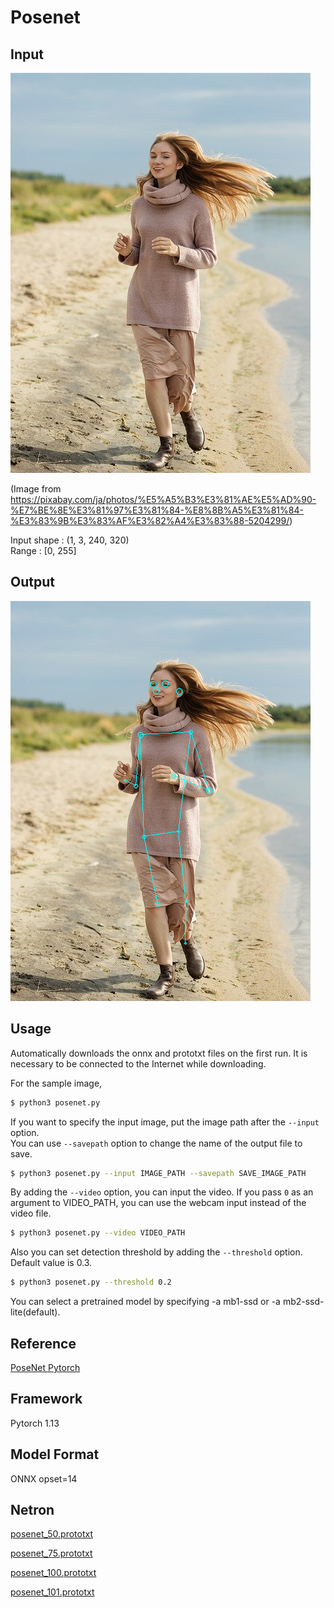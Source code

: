 # Posenet

## Input

![Input](input.jpg)

(Image from https://pixabay.com/ja/photos/%E5%A5%B3%E3%81%AE%E5%AD%90-%E7%BE%8E%E3%81%97%E3%81%84-%E8%8B%A5%E3%81%84-%E3%83%9B%E3%83%AF%E3%82%A4%E3%83%88-5204299/)

Input shape : (1, 3, 240, 320)  
Range : [0, 255]

## Output

![Output](output.png)


## Usage

Automatically downloads the onnx and prototxt files on the first run.
It is necessary to be connected to the Internet while downloading.

For the sample image,
``` bash
$ python3 posenet.py
```

If you want to specify the input image, put the image path after the `--input` option.  
You can use `--savepath` option to change the name of the output file to save.
```bash
$ python3 posenet.py --input IMAGE_PATH --savepath SAVE_IMAGE_PATH
```

By adding the `--video` option, you can input the video.
If you pass `0` as an argument to VIDEO_PATH, you can use the webcam input instead of the video file.
```bash
$ python3 posenet.py --video VIDEO_PATH
```

Also you can set detection threshold by adding the `--threshold` option.
Default value is 0.3.

```bash
$ python3 posenet.py --threshold 0.2
```

You can select a pretrained model by specifying -a mb1-ssd or -a mb2-ssd-lite(default).

## Reference

[PoseNet Pytorch](https://github.com/rwightman/posenet-pytorch)

## Framework

Pytorch 1.13

## Model Format

ONNX opset=14

## Netron

[posenet_50.prototxt](https://netron.app/?url=https://storage.googleapis.com/ailia-models/posenet/posenet_50.prototxt)

[posenet_75.prototxt](https://netron.app/?url=https://storage.googleapis.com/ailia-models/posenet/posenet_75.prototxt)

[posenet_100.prototxt](https://netron.app/?url=https://storage.googleapis.com/ailia-models/posenet/posenet_100.prototxt)

[posenet_101.prototxt](https://netron.app/?url=https://storage.googleapis.com/ailia-models/posenet/posenet_101.prototxt)